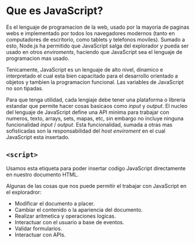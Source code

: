 # Que es JavaScript? 

Es el lenguaje de programacion de la web, usado por la mayoria de paginas webs e implementado por todos los navegadores modernos (tanto en computadores de escritorio, como tablets y telefonos moviles). Sumado a esto, Node.js ha permitido que JavaScript salga del explorador y pueda ser usado en otros *enviroments*, haciendo que JavaScript sea el lenguaje de programacion mas usado. 

Tenicamente, JavaScript es un lenguaje de alto nivel, dinamico e interpretado el cual esta bien capacitado para el desarrollo orientado a objetos y tambien la programacion funcional. Las variables de JavaScript no son tipadas. 

Para que tenga utilidad, cada lengiaje debe tener una plataforma o libreria estandar que permite hacer cosas basicaos como *input* y *output*. El nucleo del lenguaje de JavaScript define una API minima para trabajar con numeros, texto, arrays, sets, mapas, etc, sin embargo no incluye ninguna funcionalidad *input* / *output*. Esta funcionalidad, sumada a otras mas sofisticadas son la responsabilidad del *host enviroment* en el cual JavaScript esta insertado. 

## `<script>`

Usamos esta etiqueta para poder insertar codigo JavaScript directamente en nuestro documento HTML.

Algunas de las cosas que nos puede permitir el trabajar con JavaScript en el exploradror: 

* Modificar el documento a placer. 
* Cambiar el contenido o la apariencia del documento. 
* Realizar aritmetica y operaciones logicas. 
* Interactuar con el usuario a base de eventos. 
* Validar formularios. 
* Interactuar con APIs.
